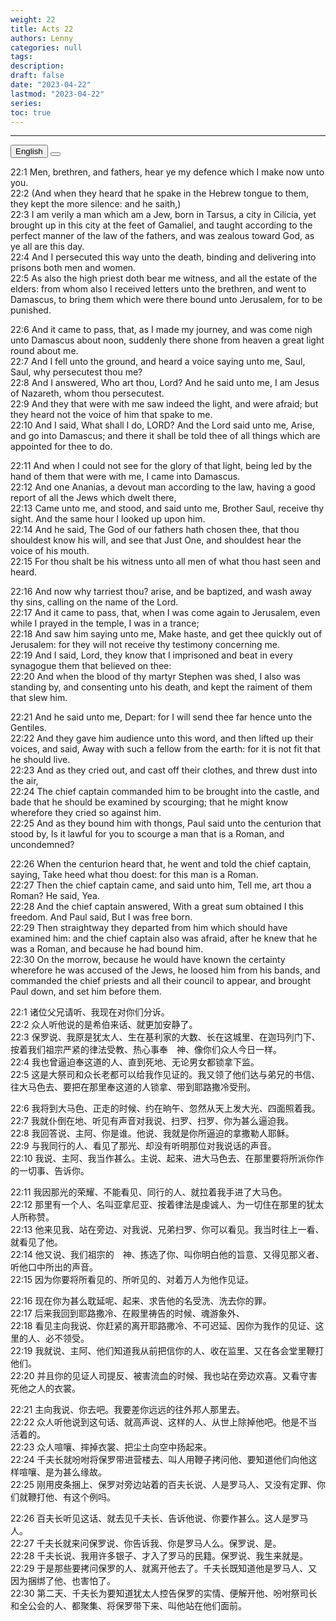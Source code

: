 ```yaml
---
weight: 22
title: Acts 22
authors: Lenny
categories: null
tags: 
description: 
draft: false
date: "2023-04-22"
lastmod: "2023-04-22"
series:
toc: true
---
```



<!--more-->
---

<!-- Tab links -->
<div class="tab">
  <button class="tablinks active" onclick="tablabel(event, 'english')">English</button>
  <button class="tablinks" onclick="tablabel(event, 'chinese')"></button>
  
</div>

<!-- Tab content -->
<div id="english" class="tabcontent" style="display:block">

22:1 Men, brethren, and fathers, hear ye my defence which I make now unto you.  
22:2 (And when they heard that he spake in the Hebrew tongue to them, they kept the more silence: and he saith,)  
22:3 I am verily a man which am a Jew, born in Tarsus, a city in Cilicia, yet brought up in this city at the feet of Gamaliel, and taught according to the perfect manner of the law of the fathers, and was zealous toward God, as ye all are this day.  
22:4 And I persecuted this way unto the death, binding and delivering into prisons both men and women.  
22:5 As also the high priest doth bear me witness, and all the estate of the elders: from whom also I received letters unto the brethren, and went to Damascus, to bring them which were there bound unto Jerusalem, for to be punished.  

22:6 And it came to pass, that, as I made my journey, and was come nigh unto Damascus about noon, suddenly there shone from heaven a great light round about me.  
22:7 And I fell unto the ground, and heard a voice saying unto me, Saul, Saul, why persecutest thou me?  
22:8 And I answered, Who art thou, Lord? And he said unto me, I am Jesus of Nazareth, whom thou persecutest.  
22:9 And they that were with me saw indeed the light, and were afraid; but they heard not the voice of him that spake to me.  
22:10 And I said, What shall I do, LORD? And the Lord said unto me, Arise, and go into Damascus; and there it shall be told thee of all things which are appointed for thee to do.  

22:11 And when I could not see for the glory of that light, being led by the hand of them that were with me, I came into Damascus.  
22:12 And one Ananias, a devout man according to the law, having a good report of all the Jews which dwelt there,  
22:13 Came unto me, and stood, and said unto me, Brother Saul, receive thy sight. And the same hour I looked up upon him.  
22:14 And he said, The God of our fathers hath chosen thee, that thou shouldest know his will, and see that Just One, and shouldest hear the voice of his mouth.  
22:15 For thou shalt be his witness unto all men of what thou hast seen and heard.  

22:16 And now why tarriest thou? arise, and be baptized, and wash away thy sins, calling on the name of the Lord.  
22:17 And it came to pass, that, when I was come again to Jerusalem, even while I prayed in the temple, I was in a trance;  
22:18 And saw him saying unto me, Make haste, and get thee quickly out of Jerusalem: for they will not receive thy testimony concerning me.  
22:19 And I said, Lord, they know that I imprisoned and beat in every synagogue them that believed on thee:  
22:20 And when the blood of thy martyr Stephen was shed, I also was standing by, and consenting unto his death, and kept the raiment of them that slew him.  

22:21 And he said unto me, Depart: for I will send thee far hence unto the Gentiles.  
22:22 And they gave him audience unto this word, and then lifted up their voices, and said, Away with such a fellow from the earth: for it is not fit that he should live.  
22:23 And as they cried out, and cast off their clothes, and threw dust into the air,  
22:24 The chief captain commanded him to be brought into the castle, and bade that he should be examined by scourging; that he might know wherefore they cried so against him.  
22:25 And as they bound him with thongs, Paul said unto the centurion that stood by, Is it lawful for you to scourge a man that is a Roman, and uncondemned?  

22:26 When the centurion heard that, he went and told the chief captain, saying, Take heed what thou doest: for this man is a Roman.  
22:27 Then the chief captain came, and said unto him, Tell me, art thou a Roman? He said, Yea.  
22:28 And the chief captain answered, With a great sum obtained I this freedom. And Paul said, But I was free born.  
22:29 Then straightway they departed from him which should have examined him: and the chief captain also was afraid, after he knew that he was a Roman, and because he had bound him.  
22:30 On the morrow, because he would have known the certainty wherefore he was accused of the Jews, he loosed him from his bands, and commanded the chief priests and all their council to appear, and brought Paul down, and set him before them.  
</div>

<div id="chinese" class="tabcontent">

22:1 诸位父兄请听、我现在对你们分诉。  
22:2 众人听他说的是希伯来话、就更加安静了。  
22:3 保罗说、我原是犹太人、生在基利家的大数、长在这城里、在迦玛列门下、按着我们祖宗严紧的律法受教、热心事奉　神、像你们众人今日一样。  
22:4 我也曾逼迫奉这道的人、直到死地、无论男女都锁拿下监。  
22:5 这是大祭司和众长老都可以给我作见证的。我又领了他们达与弟兄的书信、往大马色去、要把在那里奉这道的人锁拿、带到耶路撒冷受刑。  

22:6 我将到大马色、正走的时候、约在晌午、忽然从天上发大光、四面照着我。  
22:7 我就仆倒在地、听见有声音对我说、扫罗、扫罗、你为甚么逼迫我。  
22:8 我回答说、主阿、你是谁。他说、我就是你所逼迫的拿撒勒人耶稣。  
22:9 与我同行的人、看见了那光、却没有听明那位对我说话的声音。  
22:10 我说、主阿、我当作甚么。主说、起来、进大马色去、在那里要将所派你作的一切事、告诉你。  

22:11 我因那光的荣耀、不能看见、同行的人、就拉着我手进了大马色。  
22:12 那里有一个人、名叫亚拿尼亚、按着律法是虔诚人、为一切住在那里的犹太人所称赞。  
22:13 他来见我、站在旁边、对我说、兄弟扫罗、你可以看见。我当时往上一看、就看见了他。  
22:14 他又说、我们祖宗的　神、拣选了你、叫你明白他的旨意、又得见那义者、听他口中所出的声音。  
22:15 因为你要将所看见的、所听见的、对着万人为他作见证。  

22:16 现在你为甚么耽延呢、起来、求告他的名受洗、洗去你的罪。  
22:17 后来我回到耶路撒冷、在殿里祷告的时候、魂游象外、  
22:18 看见主向我说、你赶紧的离开耶路撒冷、不可迟延、因你为我作的见证、这里的人、必不领受。  
22:19 我就说、主阿、他们知道我从前把信你的人、收在监里、又在各会堂里鞭打他们。  
22:20 并且你的见证人司提反、被害流血的时候、我也站在旁边欢喜。又看守害死他之人的衣裳。  

22:21 主向我说、你去吧。我要差你远远的往外邦人那里去。  
22:22 众人听他说到这句话、就高声说、这样的人、从世上除掉他吧。他是不当活着的。  
22:23 众人喧嚷、摔掉衣裳、把尘土向空中扬起来。  
22:24 千夫长就吩咐将保罗带进营楼去、叫人用鞭子拷问他、要知道他们向他这样喧嚷、是为甚么缘故。  
22:25 刚用皮条捆上、保罗对旁边站着的百夫长说、人是罗马人、又没有定罪、你们就鞭打他、有这个例吗。  

22:26 百夫长听见这话、就去见千夫长、告诉他说、你要作甚么。这人是罗马人。  
22:27 千夫长就来问保罗说、你告诉我、你是罗马人么。保罗说、是。  
22:28 千夫长说、我用许多银子、才入了罗马的民籍。保罗说、我生来就是。  
22:29 于是那些要拷问保罗的人、就离开他去了。千夫长既知道他是罗马人、又因为捆绑了他、也害怕了。  
22:30 第二天、千夫长为要知道犹太人控告保罗的实情、便解开他、吩咐祭司长和全公会的人、都聚集、将保罗带下来、叫他站在他们面前。  
</div>